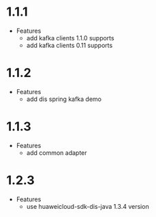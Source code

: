 # 1.1.1

- Features
  * add kafka clients 1.1.0 supports
  * add kafka clients 0.11 supports
  
# 1.1.2
- Features
  * add dis spring kafka demo

# 1.1.3
- Features
  * add common adapter

# 1.2.3
- Features
  * use huaweicloud-sdk-dis-java 1.3.4 version
